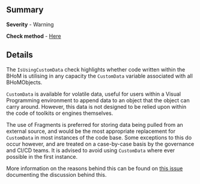## Summary

**Severity** - Warning

**Check method** - [Here](https://github.com/BHoM/Test_Toolkit/blob/master/CodeComplianceTest_Engine/Query/Checks/IsUsingCustomData.cs)

## Details

The `IsUsingCustomData` check highlights whether code written within the BHoM is utilising in any capacity the `CustomData` variable associated with all BHoMObjects.

`CustomData` is available for volatile data, useful for users within a Visual Programming environment to append data to an object that the object can carry around. However, this data is not designed to be relied upon within the code of toolkits or engines themselves.

The use of Fragments is preferred for storing data being pulled from an external source, and would be the most appropriate replacement for `CustomData` in most instances of the code base. Some exceptions to this do occur however, and are treated on a case-by-case basis by the governance and CI/CD teams. It is advised to avoid using `CustomData` where ever possible in the first instance.

More information on the reasons behind this can be found on [this issue](https://github.com/BHoM/BHoM/issues/325) documenting the discussion behind this.